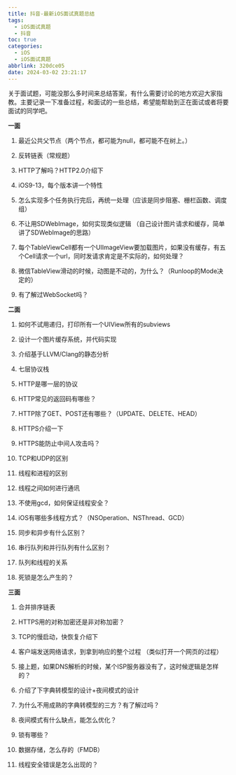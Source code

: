 ```yaml
---
title: 抖音-最新iOS面试真题总结
tags:
  - iOS面试真题
  - 抖音
toc: true
categories:
  - iOS
  - iOS面试真题
abbrlink: 320dce05
date: 2024-03-02 23:21:17
---
```


关于面试题，可能没那么多时间来总结答案，有什么需要讨论的地方欢迎大家指教。主要记录一下准备过程，和面试的一些总结，希望能帮助到正在面试或者将要面试的同学吧。

**一面**

1. 最近公共父节点（两个节点，都可能为null，都可能不在树上。）

2. 反转链表（常规题）

3. HTTP了解吗？HTTP2.0介绍下

4. iOS9-13，每个版本讲一个特性

5. 怎么实现多个任务执行完后，再统一处理（应该是同步阻塞、栅栏函数、调度组）

6. 不让用SDWebImage，如何实现类似逻辑 （自己设计图片请求和缓存，简单讲了SDWebImage的思路）

7. 每个TableViewCell都有一个UIImageView要加载图片，如果没有缓存，有五个Cell请求一个url，同时发请求肯定是不实际的，如何处理？

8. 微信TableView滑动的时候，动图是不动的，为什么？（Runloop的Mode决定的）

9. 有了解过WebSocket吗？

**二面**

1. 如何不试用递归，打印所有一个UIView所有的subviews

2. 设计一个图片缓存系统，并代码实现

3. 介绍基于LLVM/Clang的静态分析

4. 七层协议栈

5. HTTP是哪一层的协议

6. HTTP常见的返回码有哪些？

7. HTTP除了GET、POST还有哪些？（UPDATE、DELETE、HEAD）

8. HTTPS介绍一下

9. HTTPS能防止中间人攻击吗？

10. TCP和UDP的区别

11. 线程和进程的区别

12. 线程之间如何进行通讯

13. 不使用gcd，如何保证线程安全？

14. iOS有哪些多线程方式？（NSOperation、NSThread、GCD）

15. 同步和异步有什么区别？

16. 串行队列和并行队列有什么区别？

17. 队列和线程的关系

18. 死锁是怎么产生的？

**三面**

1. 合并排序链表

2. HTTPS用的对称加密还是非对称加密？

3. TCP的慢启动，快恢复介绍下

4. 客户端发送网络请求，到拿到响应的整个过程 （类似打开一个网页的过程）

5. 接上题，如果DNS解析的时候，某个ISP服务器没有了，这时候逻辑是怎样的？

6. 介绍了下字典转模型的设计+夜间模式的设计

7. 为什么不用成熟的字典转模型的三方？有了解过吗？

8. 夜间模式有什么缺点，能怎么优化？

9. 锁有哪些？

10. 数据存储，怎么存的（FMDB）

11. 线程安全错误是怎么出现的？
